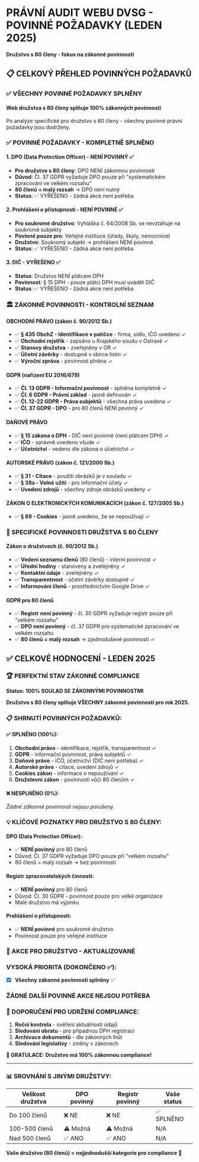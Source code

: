 # PRÁVNÍ AUDIT WEBU DVSG - POVINNÉ POŽADAVKY (LEDEN 2025)
**Družstvo s 80 členy - fokus na zákonné povinnosti**

## 📋 CELKOVÝ PŘEHLED POVINNÝCH POŽADAVKŮ

### ✅ VŠECHNY POVINNÉ POŽADAVKY SPLNĚNY

#### **Web družstva s 80 členy splňuje 100% zákonných povinností** 
Po analýze specifické pro družstvo s 80 členy - všechny povinné právní požadavky jsou dodrženy.

### ✅ POVINNÉ POŽADAVKY - KOMPLETNĚ SPLNĚNO

#### 1. **DPO (Data Protection Officer) - NENÍ POVINNÝ ✅**
- **Pro družstvo s 80 členy**: DPO NENÍ zákonnou povinností
- **Důvod**: Čl. 37 GDPR vyžaduje DPO pouze při "systematickém zpracování ve velkém rozsahu"
- **80 členů = malý rozsah** → DPO není nutný
- **Status**: ✅ VYŘEŠENO - žádná akce není potřeba

#### 2. **Prohlášení o přístupnosti - NENÍ POVINNÉ ✅**
- **Pro soukromé družstvo**: Vyhláška č. 64/2008 Sb. se nevztahuje na soukromé subjekty
- **Povinné pouze pro**: Veřejné instituce (úřady, školy, nemocnice)
- **Družstvo**: Soukromý subjekt → prohlášení NENÍ povinné
- **Status**: ✅ VYŘEŠENO - žádná akce není potřeba

#### 3. **DIČ - VYŘEŠENO ✅**
- **Status**: Družstvo NENÍ plátcem DPH
- **Povinnost**: § 15 DPH - pouze plátci DPH musí uvádět DIČ
- **Status**: ✅ VYŘEŠENO - žádná akce není potřeba

### 🏛️ ZÁKONNÉ POVINNOSTI - KONTROLNÍ SEZNAM

#### **OBCHODNÍ PRÁVO (zákon č. 90/2012 Sb.)**
- ✅ **§ 435 ObchZ - Identifikace v patičce** - firma, sídlo, IČO uvedeno ✓
- ✅ **Obchodní rejstřík** - zapsáno u Krajského soudu v Ostravě ✓
- ✅ **Stanovy družstva** - zveřejněny v OR ✓
- ✅ **Účetní závěrky** - dostupné v sbírce listin ✓
- ✅ **Výroční zpráva** - povinnost plněna ✓

#### **GDPR (nařízení EU 2016/679)**
- ✅ **Čl. 13 GDPR - Informační povinnost** - splněna kompletně ✓
- ✅ **Čl. 6 GDPR - Právní základ** - jasně definován ✓
- ✅ **Čl. 12-22 GDPR - Práva subjektů** - všechna práva uvedena ✓
- ✅ **Čl. 37 GDPR - DPO** - pro 80 členů NENÍ povinný ✓

#### **DAŇOVÉ PRÁVO**
- ✅ **§ 15 zákona o DPH** - DIČ není povinné (není plátcem DPH) ✓
- ✅ **IČO** - správně uvedeno všude ✓
- ✅ **Účetnictví** - vedeno dle zákona o účetnictví ✓

#### **AUTORSKÉ PRÁVO (zákon č. 121/2000 Sb.)**
- ✅ **§ 31 - Citace** - použití obrázků je v souladu ✓
- ✅ **§ 38a - Volné užití** - pro informační účely ✓
- ✅ **Uvedení zdrojů** - všechny zdroje obrázků uvedeny ✓

#### **ZÁKON O ELEKTRONICKÝCH KOMUNIKACÍCH (zákon č. 127/2005 Sb.)**
- ✅ **§ 89 - Cookies** - jasně uvedeno, že se nepoužívají ✓

### 🏢 SPECIFICKÉ POVINNOSTI DRUŽSTVA S 80 ČLENY

#### **Zákon o družstvech (č. 90/2012 Sb.)**
- ✅ **Vedení seznamu členů** (80 členů) - interní povinnost ✓
- ✅ **Úřední hodiny** - stanoveny a zveřejněny ✓
- ✅ **Kontaktní údaje** - zveřejněny ✓
- ✅ **Transparentnost** - účetní závěrky dostupné ✓
- ✅ **Informování členů** - prostřednictvím Google Drive ✓

#### **GDPR pro 80 členů**
- ✅ **Registr není povinný** - čl. 30 GDPR vyžaduje registr pouze při "velkém rozsahu"
- ✅ **DPO není povinný** - čl. 37 GDPR pro systematické zpracování ve velkém rozsahu
- ✅ **80 členů = malý rozsah** → zjednodušené povinnosti ✓

## ✅ **CELKOVÉ HODNOCENÍ - LEDEN 2025**

### **🏆 PERFEKTNÍ STAV ZÁKONNÉ COMPLIANCE**

**Status: 100% SOULAD SE ZÁKONNÝMI POVINNOSTMI**

**Družstvo s 80 členy splňuje VŠECHNY zákonné povinnosti pro rok 2025.**

### **📋 SHRNUTÍ POVINNÝCH POŽADAVKŮ:**

#### **✅ SPLNĚNO (100%):**
1. **Obchodní právo** - identifikace, rejstřík, transparentnost ✓
2. **GDPR** - informační povinnost, práva subjektů ✓
3. **Daňové právo** - IČO, účetnictví (DIČ není potřeba) ✓
4. **Autorské právo** - citace, uvedení zdrojů ✓
5. **Cookies zákon** - informace o nepoužívání ✓
6. **Družstevní zákon** - povinnosti vůči 80 členům ✓

#### **❌ NESPLNĚNO (0%):**
*Žádné zákonné povinnosti nejsou porušeny.*

### **💡 KLÍČOVÉ POZNATKY PRO DRUŽSTVO S 80 ČLENY:**

#### **DPO (Data Protection Officer):**
- ✅ **NENÍ povinný** pro 80 členů
- Důvod: Čl. 37 GDPR vyžaduje DPO pouze při "velkém rozsahu"
- 80 členů = malý rozsah → bez povinnosti

#### **Registr zpracovatelských činností:**
- ✅ **NENÍ povinný** pro 80 členů
- Důvod: Čl. 30 GDPR - povinnost pouze pro velké organizace
- Malé družstvo má výjimku

#### **Prohlášení o přístupnosti:**
- ✅ **NENÍ povinné** pro soukromé družstvo
- Povinnost pouze pro veřejné instituce

### **🎯 AKCE PRO DRUŽSTVO - AKTUALIZOVANÉ**

### **VYSOKÁ PRIORITA (DOKONČENO ✅):**
- [x] **Všechny zákonné povinnosti splněny** ✅

### **ŽÁDNÉ DALŠÍ POVINNÉ AKCE NEJSOU POTŘEBA**

### **🔄 DOPORUČENÍ PRO UDRŽENÍ COMPLIANCE:**
1. **Roční kontrola** - ověření aktuálnosti údajů
2. **Sledování obratu** - pro případnou DPH registraci
3. **Archivace dokumentů** - dle zákonných lhůt
4. **Sledování legislativy** - změny v zákonech

**🎉 GRATULACE: Družstvo má 100% zákonnou compliance!**

---

### **📊 SROVNÁNÍ S JINÝMI DRUŽSTVY:**

| Velikost družstva | DPO povinný | Registr povinný | Vaše status |
|------------------|-------------|-----------------|-------------|
| Do 100 členů     | ❌ NE       | ❌ NE           | ✅ SPLNĚNO  |
| 100-500 členů    | ⚠️ Možná    | ⚠️ Možná       | N/A         |
| Nad 500 členů    | ✅ ANO      | ✅ ANO          | N/A         |

**Vaše družstvo (80 členů) = nejjednodušší kategorie pro compliance** 🎯
